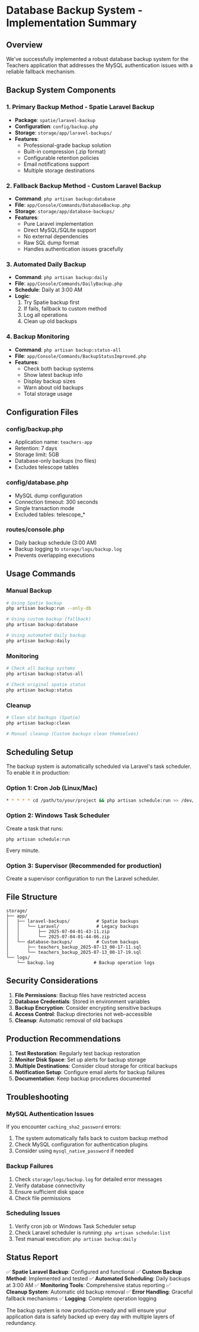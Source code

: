 # Database Backup System - Implementation Summary

## Overview
We've successfully implemented a robust database backup system for the Teachers application that addresses the MySQL authentication issues with a reliable fallback mechanism.

## Backup System Components

### 1. Primary Backup Method - Spatie Laravel Backup
- **Package**: `spatie/laravel-backup`
- **Configuration**: `config/backup.php`
- **Storage**: `storage/app/laravel-backups/`
- **Features**: 
  - Professional-grade backup solution
  - Built-in compression (.zip format)
  - Configurable retention policies
  - Email notifications support
  - Multiple storage destinations

### 2. Fallback Backup Method - Custom Laravel Backup
- **Command**: `php artisan backup:database`
- **File**: `app/Console/Commands/DatabaseBackup.php`
- **Storage**: `storage/app/database-backups/`
- **Features**:
  - Pure Laravel implementation
  - Direct MySQL/SQLite support
  - No external dependencies
  - Raw SQL dump format
  - Handles authentication issues gracefully

### 3. Automated Daily Backup
- **Command**: `php artisan backup:daily`
- **File**: `app/Console/Commands/DailyBackup.php`
- **Schedule**: Daily at 3:00 AM
- **Logic**: 
  1. Try Spatie backup first
  2. If fails, fallback to custom method
  3. Log all operations
  4. Clean up old backups

### 4. Backup Monitoring
- **Command**: `php artisan backup:status-all`
- **File**: `app/Console/Commands/BackupStatusImproved.php`
- **Features**:
  - Check both backup systems
  - Show latest backup info
  - Display backup sizes
  - Warn about old backups
  - Total storage usage

## Configuration Files

### config/backup.php
- Application name: `teachers-app`
- Retention: 7 days
- Storage limit: 5GB
- Database-only backups (no files)
- Excludes telescope tables

### config/database.php
- MySQL dump configuration
- Connection timeout: 300 seconds
- Single transaction mode
- Excluded tables: telescope_*

### routes/console.php
- Daily backup schedule (3:00 AM)
- Backup logging to `storage/logs/backup.log`
- Prevents overlapping executions

## Usage Commands

### Manual Backup
```bash
# Using Spatie backup
php artisan backup:run --only-db

# Using custom backup (fallback)
php artisan backup:database

# Using automated daily backup
php artisan backup:daily
```

### Monitoring
```bash
# Check all backup systems
php artisan backup:status-all

# Check original spatie status
php artisan backup:status
```

### Cleanup
```bash
# Clean old backups (Spatie)
php artisan backup:clean

# Manual cleanup (Custom backups clean themselves)
```

## Scheduling Setup

The backup system is automatically scheduled via Laravel's task scheduler. To enable it in production:

### Option 1: Cron Job (Linux/Mac)
```bash
* * * * * cd /path/to/your/project && php artisan schedule:run >> /dev/null 2>&1
```

### Option 2: Windows Task Scheduler
Create a task that runs:
```
php artisan schedule:run
```
Every minute.

### Option 3: Supervisor (Recommended for production)
Create a supervisor configuration to run the Laravel scheduler.

## File Structure
```
storage/
├── app/
│   ├── laravel-backups/          # Spatie backups
│   │   └── Laravel/              # Legacy backups
│   │       ├── 2025-07-04-01-43-11.zip
│   │       └── 2025-07-04-01-44-06.zip
│   └── database-backups/         # Custom backups
│       ├── teachers_backup_2025-07-13_00-17-11.sql
│       └── teachers_backup_2025-07-13_00-17-19.sql
└── logs/
    └── backup.log               # Backup operation logs
```

## Security Considerations

1. **File Permissions**: Backup files have restricted access
2. **Database Credentials**: Stored in environment variables
3. **Backup Encryption**: Consider encrypting sensitive backups
4. **Access Control**: Backup directories not web-accessible
5. **Cleanup**: Automatic removal of old backups

## Production Recommendations

1. **Test Restoration**: Regularly test backup restoration
2. **Monitor Disk Space**: Set up alerts for backup storage
3. **Multiple Destinations**: Consider cloud storage for critical backups
4. **Notification Setup**: Configure email alerts for backup failures
5. **Documentation**: Keep backup procedures documented

## Troubleshooting

### MySQL Authentication Issues
If you encounter `caching_sha2_password` errors:
1. The system automatically falls back to custom backup method
2. Check MySQL configuration for authentication plugins
3. Consider using `mysql_native_password` if needed

### Backup Failures
1. Check `storage/logs/backup.log` for detailed error messages
2. Verify database connectivity
3. Ensure sufficient disk space
4. Check file permissions

### Scheduling Issues
1. Verify cron job or Windows Task Scheduler setup
2. Check Laravel scheduler is running: `php artisan schedule:list`
3. Test manual execution: `php artisan backup:daily`

## Status Report
✅ **Spatie Laravel Backup**: Configured and functional
✅ **Custom Backup Method**: Implemented and tested
✅ **Automated Scheduling**: Daily backups at 3:00 AM
✅ **Monitoring Tools**: Comprehensive status reporting
✅ **Cleanup System**: Automatic old backup removal
✅ **Error Handling**: Graceful fallback mechanisms
✅ **Logging**: Complete operation logging

The backup system is now production-ready and will ensure your application data is safely backed up every day with multiple layers of redundancy.
